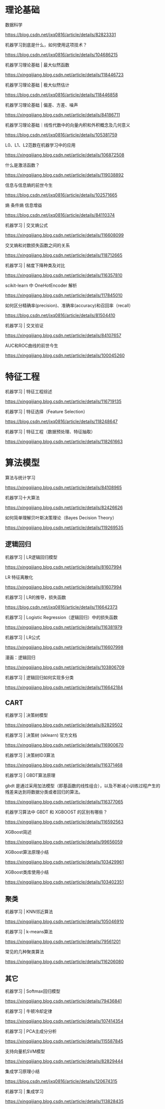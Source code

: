 # 理论基础

数据科学

https://blog.csdn.net/jxq0816/article/details/82823331

机器学习到底是什么，如何使用这项技术？

https://blog.csdn.net/jxq0816/article/details/104686215

机器学习理论基础 | 最大似然函数

https://xingqijiang.blog.csdn.net/article/details/118446723

机器学习理论基础 | 极大似然估计

https://blog.csdn.net/jxq0816/article/details/118446858

机器学习理论基础 | 偏差、方差、噪声

https://xingqijiang.blog.csdn.net/article/details/84186711

机器学习理论基础｜线性代数中的向量内积和外积概念及几何意义

https://blog.csdn.net/jxq0816/article/details/105381759

L0、L1、L2范数在机器学习中的应用

https://xingqijiang.blog.csdn.net/article/details/106872508

什么是激活函数？

https://xingqijiang.blog.csdn.net/article/details/119038892

信息与信息熵的前世今生

https://blog.csdn.net/jxq0816/article/details/102571665

熵 条件熵 信息增益

https://blog.csdn.net/jxq0816/article/details/84110374

机器学习 | 交叉熵公式

https://xingqijiang.blog.csdn.net/article/details/116608099

交叉熵和对数损失函数之间的关系

https://xingqijiang.blog.csdn.net/article/details/118712665

机器学习 | 梯度下降种类及对比

https://xingqijiang.blog.csdn.net/article/details/116357810

scikit-learn 中 OneHotEncoder 解析

https://xingqijiang.blog.csdn.net/article/details/117845010

如何区分精确率(precision)、准确率(accuracy)和召回率（recall）

https://blog.csdn.net/jxq0816/article/details/81504410

机器学习 | 交叉验证

https://xingqijiang.blog.csdn.net/article/details/84107657

AUC和ROC曲线的前世今生

https://xingqijiang.blog.csdn.net/article/details/100045260

# 特征工程

机器学习 | 特征工程综述

https://xingqijiang.blog.csdn.net/article/details/116719135

机器学习 | 特征选择（Feature Selection）

https://blog.csdn.net/jxq0816/article/details/118248647

机器学习 | 特征工程（数据预处理、特征抽取）

https://xingqijiang.blog.csdn.net/article/details/118261663

# 算法模型

算法与统计学习

https://xingqijiang.blog.csdn.net/article/details/84108965

机器学习十大算法

https://xingqijiang.blog.csdn.net/article/details/82426626

如何简单理解贝叶斯决策理论（Bayes Decision Theory）

https://xingqijiang.blog.csdn.net/article/details/119269535

## 逻辑回归

机器学习 | LR逻辑回归模型

https://xingqijiang.blog.csdn.net/article/details/81607994

LR 特征离散化

https://xingqijiang.blog.csdn.net/article/details/81607994

机器学习 | LR的推导，损失函数

https://blog.csdn.net/jxq0816/article/details/116642373

机器学习 | Logistic Regression（逻辑回归）中的损失函数

https://xingqijiang.blog.csdn.net/article/details/116381979

机器学习 | LR公式

https://xingqijiang.blog.csdn.net/article/details/116607998

漫画：逻辑回归

https://xingqijiang.blog.csdn.net/article/details/103806709

机器学习 | 逻辑回归如何实现多分类

https://xingqijiang.blog.csdn.net/article/details/116642184

## CART

机器学习 | 决策树模型

https://xingqijiang.blog.csdn.net/article/details/82829502

机器学习 | 决策树 (sklearn) 官方文档

https://xingqijiang.blog.csdn.net/article/details/116900670

机器学习 | 决策树ID3算法

https://xingqijiang.blog.csdn.net/article/details/116371468

机器学习 | GBDT算法原理

gbdt 是通过采用加法模型（即基函数的线性组合），以及不断减小训练过程产生的残差来达到将数据分类或者回归的算法。

https://xingqijiang.blog.csdn.net/article/details/116377065

机器学习算法中 GBDT 和 XGBOOST 的区别有哪些？

https://xingqijiang.blog.csdn.net/article/details/116592563

XGBoost简述

https://xingqijiang.blog.csdn.net/article/details/99656059

XGBoost算法原理小结

https://xingqijiang.blog.csdn.net/article/details/103429961

XGBoost类库使用小结

https://xingqijiang.blog.csdn.net/article/details/103402351

## 聚类

机器学习 | KNN邻近算法

https://xingqijiang.blog.csdn.net/article/details/105046910

机器学习 | k-means算法

https://xingqijiang.blog.csdn.net/article/details/79561201

常见的几种聚类算法

https://xingqijiang.blog.csdn.net/article/details/116206080

## 其它

机器学习 | Softmax回归模型

https://xingqijiang.blog.csdn.net/article/details/79436841

机器学习 | 牛顿冷却定律

https://xingqijiang.blog.csdn.net/article/details/107414354

机器学习 | PCA主成分分析

https://xingqijiang.blog.csdn.net/article/details/115587845

支持向量机SVM模型

https://xingqijiang.blog.csdn.net/article/details/82829444

集成学习原理小结

https://blog.csdn.net/jxq0816/article/details/120674315

机器学习 | 集成学习

https://xingqijiang.blog.csdn.net/article/details/113828435
